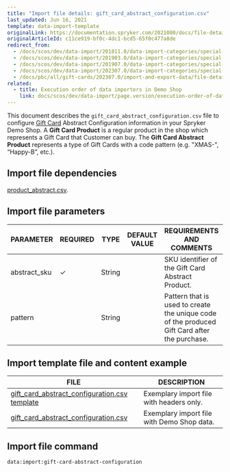 ```yaml
---
title: "Import file details: gift_card_abstract_configuration.csv"
last_updated: Jun 16, 2021
template: data-import-template
originalLink: https://documentation.spryker.com/2021080/docs/file-details-gift-card-abstract-configurationcsv
originalArticleId: c11ce919-bf0c-4dc1-bcd5-65f0c477a8de
redirect_from:
  - /docs/scos/dev/data-import/201811.0/data-import-categories/special-product-types/gift-cards/file-details-gift-card-abstract-configuration.csv.html
  - /docs/scos/dev/data-import/201903.0/data-import-categories/special-product-types/gift-cards/file-details-gift-card-abstract-configuration.csv.html
  - /docs/scos/dev/data-import/201907.0/data-import-categories/special-product-types/gift-cards/file-details-gift-card-abstract-configuration.csv.html
  - /docs/scos/dev/data-import/202307.0/data-import-categories/special-product-types/gift-cards/file-details-gift-card-abstract-configuration.csv.html
  - /docs/pbc/all/gift-cards/202307.0/import-and-export-data/file-details-gift-card-abstract-configuration.csv.html 
related:
  - title: Execution order of data importers in Demo Shop
    link: docs/scos/dev/data-import/page.version/execution-order-of-data-importers.html
---
```


This document describes the `gift_card_abstract_configuration.csv` file to configure [Gift Card](/docs/pbc/all/gift-cards/{{site.version}}/gift-cards.html) Abstract Configuration information in your Spryker Demo Shop. A **Gift Card Product** is a regular product in the shop which represents a Gift Card that Customer can buy. The **Gift Card Abstract Product** represents a type of Gift Cards with a code pattern (e.g. "XMAS-", “Happy-B”, etc.).

## Import file dependencies

[product_abstract.csv](/docs/pbc/all/product-information-management/{{site.version}}/base-shop/import-and-export-data/products-data-import/import-file-details-product-abstract.csv.html).

## Import file parameters

| PARAMETER | REQUIRED | TYPE | DEFAULT VALUE | REQUIREMENTS AND COMMENTS | DESCRIPTION |
| --- | --- | --- | --- | --- | --- |
| abstract_sku | &check; | String |  | SKU identifier of the Gift Card Abstract Product. |
| pattern |  | String |  | Pattern that is used to create the unique code of the produced Gift Card after the purchase. |

## Import template file and content example

| FILE | DESCRIPTION |
| --- | --- |
| [gift_card_abstract_configuration.csv template](https://spryker.s3.eu-central-1.amazonaws.com/docs/Developer+Guide/Back-End/Data+Manipulation/Data+Ingestion/Data+Import/Data+Import+Categories/Special+Product+Types/Gift+Cards/Template+gift_card_abstract_configuration.csv) | Exemplary import file with headers only.  |
| [gift_card_abstract_configuration.csv](https://spryker.s3.eu-central-1.amazonaws.com/docs/Developer+Guide/Back-End/Data+Manipulation/Data+Ingestion/Data+Import/Data+Import+Categories/Special+Product+Types/Gift+Cards/gift_card_abstract_configuration.csv) | Exemplary import file with Demo Shop data. |

## Import file command

```bash
data:import:gift-card-abstract-configuration
```
